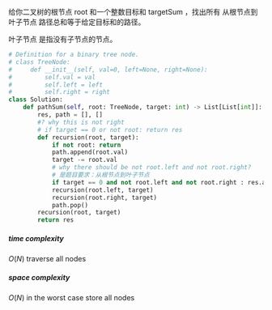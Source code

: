 给你二叉树的根节点 root 和一个整数目标和 targetSum ，找出所有 从根节点到叶子节点 路径总和等于给定目标和的路径。

叶子节点 是指没有子节点的节点。

```python
# Definition for a binary tree node.
# class TreeNode:
#     def __init__(self, val=0, left=None, right=None):
#         self.val = val
#         self.left = left
#         self.right = right
class Solution:
    def pathSum(self, root: TreeNode, target: int) -> List[List[int]]:
        res, path = [], []
        #? why this is not right
        # if target == 0 or not root: return res
        def recursion(root, target):
            if not root: return 
            path.append(root.val)
            target -= root.val
            # why there should be not root.left and not root.right?
            # 是题目要求：从根节点到叶子节点
            if target == 0 and not root.left and not root.right : res.append(path.copy())
            recursion(root.left, target)
            recursion(root.right, target)
            path.pop()
        recursion(root, target)
        return res

```

##### time complexity
$O(N)$ traverse all nodes
##### space complexity
$O(N)$ in the worst case store all nodes